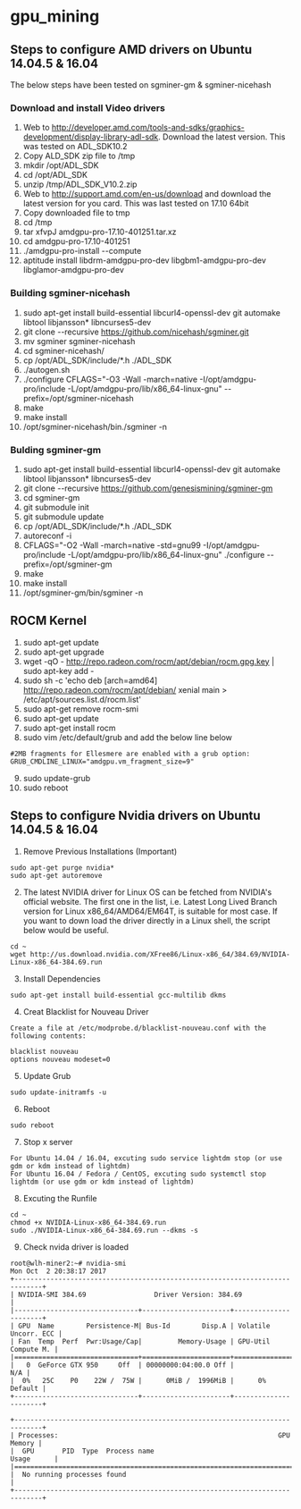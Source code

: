 # gpu_mining


## Steps to configure AMD drivers on Ubuntu 14.04.5 & 16.04
The below steps have been tested on sgminer-gm & sgminer-nicehash


### Download and install Video drivers
  1. Web to http://developer.amd.com/tools-and-sdks/graphics-development/display-library-adl-sdk. Download the latest version. This was tested on ADL_SDK10.2
  2. Copy ALD_SDK zip file to /tmp
  3. mkdir /opt/ADL_SDK
  4. cd /opt/ADL_SDK
  5. unzip /tmp/ADL_SDK_V10.2.zip
  6. Web to http://support.amd.com/en-us/download and download the latest version for you card. This was last tested on 17.10 64bit
  7. Copy downloaded file to tmp
  8. cd /tmp
  9. tar xfvpJ amdgpu-pro-17.10-401251.tar.xz
  10. cd amdgpu-pro-17.10-401251
  11. ./amdgpu-pro-install --compute
  12. aptitude install libdrm-amdgpu-pro-dev libgbm1-amdgpu-pro-dev libglamor-amdgpu-pro-dev

### Building sgminer-nicehash
  1. sudo apt-get install build-essential libcurl4-openssl-dev git automake libtool libjansson* libncurses5-dev
  2. git clone --recursive https://github.com/nicehash/sgminer.git
  3. mv sgminer sgminer-nicehash
  4. cd sgminer-nicehash/
  5. cp /opt/ADL_SDK/include/*.h ./ADL_SDK
  5. ./autogen.sh
  6. ./configure CFLAGS="-O3 -Wall -march=native -I/opt/amdgpu-pro/include -L/opt/amdgpu-pro/lib/x86_64-linux-gnu" --prefix=/opt/sgminer-nicehash
  7. make
  8. make install
  9. /opt/sgminer-nicehash/bin./sgminer -n

### Bulding sgminer-gm
  1. sudo apt-get install build-essential libcurl4-openssl-dev git automake libtool libjansson* libncurses5-dev
  2. git clone --recursive https://github.com/genesismining/sgminer-gm
  3. cd sgminer-gm
  4.  git submodule init
  5.  git submodule update
  6. cp /opt/ADL_SDK/include/*.h ./ADL_SDK
  7.  autoreconf -i
  8.  CFLAGS="-O2 -Wall -march=native -std=gnu99 -I/opt/amdgpu-pro/include -L/opt/amdgpu-pro/lib/x86_64-linux-gnu" ./configure --prefix=/opt/sgminer-gm
  9. make
  10. make install
  11. /opt/sgminer-gm/bin/sgminer -n
  
  
  
  
## ROCM Kernel
  1. sudo apt-get update
  2. sudo apt-get upgrade
  3. wget -qO - http://repo.radeon.com/rocm/apt/debian/rocm.gpg.key | sudo apt-key add -
  4. sudo sh -c 'echo deb [arch=amd64] http://repo.radeon.com/rocm/apt/debian/ xenial main > /etc/apt/sources.list.d/rocm.list'
  5. sudo apt-get remove rocm-smi
  6. sudo apt-get update
  7. sudo apt-get install rocm
  8. sudo vim /etc/default/grub and add the below line below 
```
#2MB fragments for Ellesmere are enabled with a grub option:
GRUB_CMDLINE_LINUX="amdgpu.vm_fragment_size=9"
```
  9. sudo update-grub 
 10. sudo reboot
 
 
 
 
## Steps to configure Nvidia drivers on Ubuntu 14.04.5 & 16.04

  1. Remove Previous Installations (Important)
```
sudo apt-get purge nvidia*
sudo apt-get autoremove 
```
  2. The latest NVIDIA driver for Linux OS can be fetched from NVIDIA's official website. The first one in the list, i.e. Latest Long Lived Branch version for Linux x86_64/AMD64/EM64T, is suitable for most case.  If you want to down load the driver directly in a Linux shell, the script below would be useful.
```
cd ~
wget http://us.download.nvidia.com/XFree86/Linux-x86_64/384.69/NVIDIA-Linux-x86_64-384.69.run
```
  3. Install Dependencies
```
sudo apt-get install build-essential gcc-multilib dkms
```
  4. Creat Blacklist for Nouveau Driver
```
Create a file at /etc/modprobe.d/blacklist-nouveau.conf with the following contents:

blacklist nouveau
options nouveau modeset=0
```
  5. Update Grub
```
sudo update-initramfs -u
```
  6. Reboot
```
sudo reboot
```
  7. Stop x server
```
For Ubuntu 14.04 / 16.04, excuting sudo service lightdm stop (or use gdm or kdm instead of lightdm)
For Ubuntu 16.04 / Fedora / CentOS, excuting sudo systemctl stop lightdm (or use gdm or kdm instead of lightdm)
```
  8. Excuting the Runfile
```
cd ~
chmod +x NVIDIA-Linux-x86_64-384.69.run
sudo ./NVIDIA-Linux-x86_64-384.69.run --dkms -s
```
  9. Check nvida driver is loaded
```
root@wlh-miner2:~# nvidia-smi 
Mon Oct  2 20:38:17 2017       
+-----------------------------------------------------------------------------+
| NVIDIA-SMI 384.69                 Driver Version: 384.69                    |
|-------------------------------+----------------------+----------------------+
| GPU  Name        Persistence-M| Bus-Id        Disp.A | Volatile Uncorr. ECC |
| Fan  Temp  Perf  Pwr:Usage/Cap|         Memory-Usage | GPU-Util  Compute M. |
|===============================+======================+======================|
|   0  GeForce GTX 950     Off  | 00000000:04:00.0 Off |                  N/A |
|  0%   25C    P0    22W /  75W |      0MiB /  1996MiB |      0%      Default |
+-------------------------------+----------------------+----------------------+
                                                                               
+-----------------------------------------------------------------------------+
| Processes:                                                       GPU Memory |
|  GPU       PID  Type  Process name                               Usage      |
|=============================================================================|
|  No running processes found                                                 |
+-----------------------------------------------------------------------------+
```

